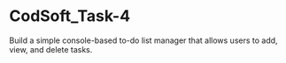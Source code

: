 # CodSoft_Task-4
Build a simple console-based to-do list manager that allows users to add, view, and delete tasks.
